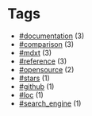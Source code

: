 # Tags


- [#documentation](tag-documentation.html) (3)
- [#comparison](tag-comparison.html) (3)
- [#mdxt](tag-mdxt.html) (3)
- [#reference](tag-reference.html) (3)
- [#opensource](tag-opensource.html) (2)
- [#stars](tag-stars.html) (1)
- [#github](tag-github.html) (1)
- [#loc](tag-loc.html) (1)
- [#search_engine](tag-search_engine.html) (1)